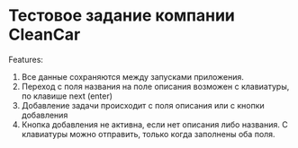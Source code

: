# Тестовое задание компании CleanCar

Features:

1. Все данные сохраняются между запусками приложения.
2. Переход с поля названия на поле описания возможен с клавиатуры, по клавише next (enter)
3. Добавление задачи происходит с поля описания или с кнопки добавления
4. Кнопка добавления не активна, если нет описания либо названия. С клавиатуры можно отправить, только когда заполнены оба поля.


